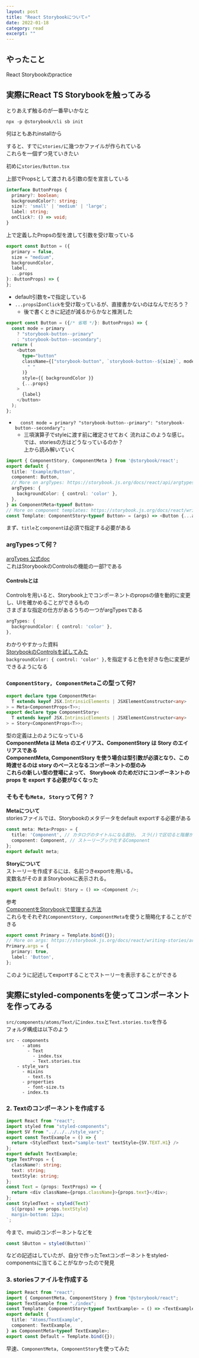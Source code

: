 ```yaml
---
layout: post
title: "React Storybookについて⭐️" 
date: 2022-01-18 
category: read 
excerpt: ""
---
```


## やったこと
React Storybookのpractice  

## 実際にReact TS Storybookを触ってみる
とりあえず触るのが一番早いかなと  

```shell
npx -p @storybook/cli sb init
```

何はともあれinstallから  

すると、すでに`stories/`に幾つかファイルが作られている  
これらを一個ずつ見ていきたい  

初めに`stories/Button.tsx`

上部でPropsとして渡される引数の型を宣言している  
```ts
interface ButtonProps {
  primary?: boolean;
  backgroundColor?: string;
  size?: 'small' | 'medium' | 'large';
  label: string;
  onClick?: () => void;
}
```

上で定義したPropsの型を渡して引数を受け取っている
```ts
export const Button = ({
  primary = false,
  size = "medium",
  backgroundColor,
  label,
  ...props
}: ButtonProps) => {
};
```
- default引数を`=`で指定している
- `...props`は`onClick`を受け取っているが、直接書かないのはなんでだろう？
  - 後で書くときに記述が減るからかなと推測した

```ts
export const Button = ({/* 省略 */}: ButtonProps) => {
  const mode = primary
    ? "storybook-button--primary"
    : "storybook-button--secondary";
  return (
    <button
      type="button"
      className={["storybook-button", `storybook-button--${size}`, mode].join(
        " "
      )}
      style={{ backgroundColor }}
      {...props}
    >
      {label}
    </button>
  );
};
```
- `  const mode = primary? "storybook-button--primary": "storybook-button--secondary";`
  - 三項演算子でstyleに渡す前に確定させておく
流れはこのような感じ。  
では、storiesの方はどうなっているのか？  
上から読み解いていく  
```ts
import { ComponentStory, ComponentMeta } from '@storybook/react';
export default {
  title: 'Example/Button',
  component: Button,
  // More on argTypes: https://storybook.js.org/docs/react/api/argtypes
  argTypes: {
    backgroundColor: { control: 'color' },
  },
} as ComponentMeta<typeof Button>
// More on component templates: https://storybook.js.org/docs/react/writing-stories/introduction#using-args
const Template: ComponentStory<typeof Button> = (args) => <Button {...args} />;
```
まず、`title`と`component`は必須で指定する必要がある  
### argTypesって何？
[argTypes 公式doc](https://storybook.js.org/docs/react/api/argtypes)  
これはStorybookのControlsの機能の一部?である  
#### Controlsとは
Controlsを用いると、Storybook上でコンポーネントのpropsの値を動的に変更し、UIを確かめることができるもの  
さまざまな指定の仕方があるうちの一つがargTypesである 
```ts
argTypes: {
  backgroundColor: { control: 'color' },
},
```
わかりやすかった資料  
[StorybookのControlsを試してみた](https://blog.web.nifty.com/engineer/3540)  
`backgroundColor: { control: 'color' },`を指定すると色を好きな色に変更ができるようになる  
### `ComponentStory, ComponentMeta`この型って何?
```ts
export declare type ComponentMeta<
  T extends keyof JSX.IntrinsicElements | JSXElementConstructor<any>
> = Meta<ComponentProps<T>>;
export declare type ComponentStory<
  T extends keyof JSX.IntrinsicElements | JSXElementConstructor<any>
> = Story<ComponentProps<T>>;
```
型の定義は上のようになっている  
**ComponentMeta は Meta のエイリアス、ComponentStory は Story のエイリアスである**  
**ComponentMeta, ComponentStory を使う場合は型引数が必須となり、この時渡せるのは story のベースとなるコンポーネントの型のみ**  
**これらの新しい型の登場によって、 Storybook のためだけにコンポーネントの props を export する必要がなくなった**  
### そもそも`Meta, Story`って何？？
**Metaについて**  
storiesファイルでは、Storybookのメタデータをdefault exportする必要がある  
```ts
const meta: Meta<Props> = {
  title: 'Component', // カタログのタイトルになる部分。 スラ(/)で区切ると階層ができる。
  component: Component, // ストーリーブック化するComponent
};
export default meta;
```
**Storyについて**  
ストーリーを作成するには、名前つきexportを用いる。  
変数名がそのままStorybookに表示される。
```ts
export const Default: Story = () => <Component />;
```
参考  
[ComponentをStorybookで管理する方法](https://qiita.com/cheez921/items/0a843aa1dcf897ff025a)  
これらをそれぞれ`ComponentStory, ComponentMeta`を使うと簡略化することができる  
```ts
export const Primary = Template.bind({});
// More on args: https://storybook.js.org/docs/react/writing-stories/args
Primary.args = {
  primary: true,
  label: 'Button',
};
```
このように記述してexportすることでストーリーを表示することができる  
## 実際にstyled-componentsを使ってコンポーネントを作ってみる
`src/components/atoms/Text/`に`index.tsx`と`Text.stories.tsx`を作る  
フォルダ構成は以下のよう
```
src - components
      - atoms
        - Text
          - index.tsx
          - Text.stories.tsx
    - style_vars
      - mixins
        - text.ts
      - properties
        - font-size.ts
      - index.ts
```
### 2. Textのコンポーネントを作成する
```ts
import React from "react";
import styled from "styled-components";
import SV from "../../../style_vars";
export const TextExample = () => {
  return <StyledText text="sample-text" textStyle={SV.TEXT.H1} />
};
export default TextExample;
type TextProps = {
  className?: string;
  text: string;
  textStyle: string;
};
const Text = (props: TextProps) => {
  return <div className={props.className}>{props.text}</div>;
};
const StyledText = styled(Text)`
  ${(props) => props.textStyle}
  margin-bottom: 12px;
`;
```
今まで、muiのコンポーネントなどを
```ts
const SButton = styled(Button)``
```
などの記述はしていたが、自分で作ったTextコンポーネントをstyled-componentsに当てることがなかったので発見  
### 3. storiesファイルを作成する
```ts
import React from "react";
import { ComponentMeta, ComponentStory } from "@storybook/react";
import TextExample from "./index";
const Template: ComponentStory<typeof TextExample> = () => <TextExample />;
export default {
  title: "Atoms/TextExample",
  component: TextExample,
} as ComponentMeta<typeof TextExample>;
export const Default = Template.bind({});
```
早速、`ComponentMeta, ComponentStory`を使ってみた  
